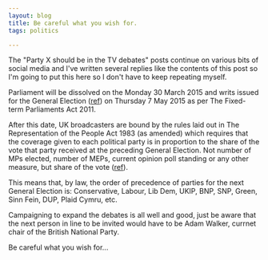 ```yaml
---
layout: blog
title: Be careful what you wish for.
tags: politics

---
```


The "Party X should be in the TV debates" posts continue on various bits of social media and I've written several replies like the contents of this post so I'm going to put this here so I don't have to keep repeating myself.

Parliament will be dissolved on the Monday 30 March 2015 and writs issued for the General Election ([ref](http://www.parliament.uk/business/publications/research/briefing-papers/SN06574/timetable-for-the-uk-parliamentary-general-election)) on Thursday 7 May 2015 as per The Fixed-term Parliaments Act
2011.

After this date, UK broadcasters are bound by the rules laid out in The Representation of the People Act 1983 (as amended) which requires that the coverage given to
each political party is in proportion to the share of the vote that party received at the preceding General Election. Not number of MPs elected, number of MEPs,
current opinion poll standing or any other measure, but share of the vote ([ref](http://news.bbc.co.uk/1/shared/election2010/results/)).

This means that, by law, the order of precedence of parties for the next General Election is: Conservative, Labour, Lib Dem, UKIP, BNP, SNP, Green, Sinn Fein, DUP,
Plaid Cymru, etc.

Campaigning to expand the debates is all well and good, just be aware that the next person in line to be invited would have to be Adam Walker, currnet chair of the
British National Party.

Be careful what you wish for...
